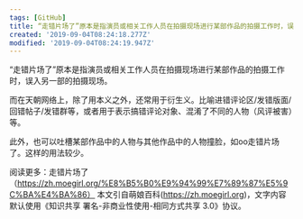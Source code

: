 ```yaml
---
tags: [GitHub]
title: “走错片场了”原本是指演员或相关工作人员在拍摄现场进行某部作品的拍摄工作时，误入另一部的拍摄现场。
created: '2019-09-04T08:24:18.277Z'
modified: '2019-09-04T08:24:19.947Z'
---
```


“走错片场了”原本是指演员或相关工作人员在拍摄现场进行某部作品的拍摄工作时，误入另一部的拍摄现场。

而在天朝网络上，除了用本义之外，还常用于衍生义。比喻进错评论区/发错版面/回错帖子/发错群等，或者用于表示搞错评论对象、混淆了不同的人物（风评被害）等。

此外，也可以吐槽某部作品中的人物与其他作品中的人物撞脸，如oo走错片场了。这样的用法较少。

阅读更多：走错片场了（https://zh.moegirl.org/%E8%B5%B0%E9%94%99%E7%89%87%E5%9C%BA%E4%BA%86）
本文引自萌娘百科(https://zh.moegirl.org)，文字内容默认使用《知识共享 署名-非商业性使用-相同方式共享 3.0》协议。
